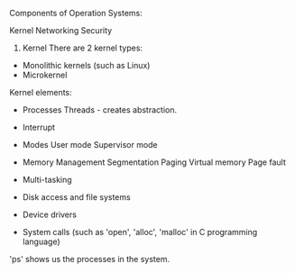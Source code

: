 Components of Operation Systems:

Kernel
Networking
Security



1) Kernel
There are 2 kernel types:
- Monolithic kernels (such as Linux)
- Microkernel 


Kernel elements:
- Processes
	Threads - creates abstraction.
- Interrupt
- Modes
	User mode
	Supervisor mode
- Memory Management
	Segmentation
	Paging
	Virtual memory
	Page fault
- Multi-tasking
	
- Disk access and file systems
- Device drivers
- System calls (such as 'open', 'alloc', 'malloc' in C programming language)

'ps' shows us the processes in the system.

